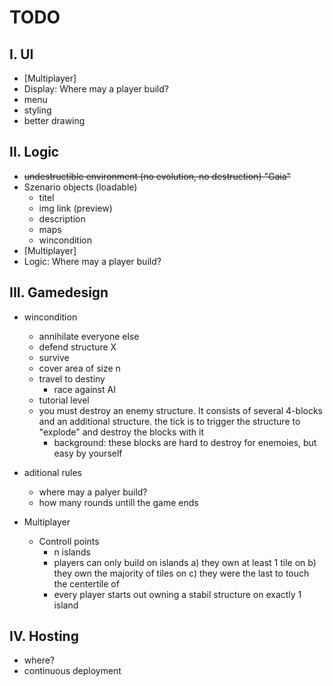 # TODO
## I. UI
+  [Multiplayer]
+  Display: Where may a player build?
+  menu
+  styling
+  better drawing

## II. Logic
+ ~~undestructible environment (no evolution, no destruction) "Gaia"~~
+ Szenario objects (loadable)
    + titel
    + img link (preview)
    + description
    + maps
    + wincondition
+ [Multiplayer]
+  Logic: Where may a player build?


## III. Gamedesign
+ wincondition
    + annihilate everyone else
    + defend structure X
    + survive 
    + cover area of size n
    + travel to destiny
        + race against AI
    + tutorial level 
    + you must destroy an enemy structure. It consists of several 4-blocks and an additional structure. the tick is to trigger the structure to "explode" and destroy the blocks with it
        + background: these blocks are hard to destroy for enemoies, but easy by yourself

+ aditional rules
    + where may a palyer build?
    + how many rounds untill the game ends

+ Multiplayer
    + Controll points
        + n islands
        + players can only build on islands a) they own at least 1 tile on b) they own the majority of tiles on c) they were the last to touch the centertile of
        + every player starts out owning a stabil structure on exactly 1 island

## IV. Hosting
+ where?
+ continuous deployment